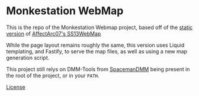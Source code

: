 # Monkestation WebMap

This is the repo of the Monkestation Webmap project, based off of the [static version](https://github.com/AffectedArc07/SS13WebMap/tree/archived) of [AffectArc07's SS13WebMap](https://github.com/AffectedArc07/SS13WebMap)

While the page layout remains roughly the same, this version uses Liquid templating, and Fastify, to serve the map files, as well as using a new map generation script.

This project still relys on DMM-Tools from [SpacemanDMM](https://github.com/SpaceManiac/SpacemanDMM/) being present in the root of the project, or in your `PATH`.

[License](LICENSE.md)
